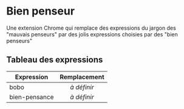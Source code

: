 Bien penseur
=============

Une extension Chrome qui remplace des expressions du jargon des "mauvais penseurs" par des jolis expressions choisies par des "bien penseurs"

Tableau des expressions
------------------

| Expression    | Remplacement  | 
| ------------- |:-------------:|
| bobo | _à définir_ |
| bien-pensance | _à définir_ |
